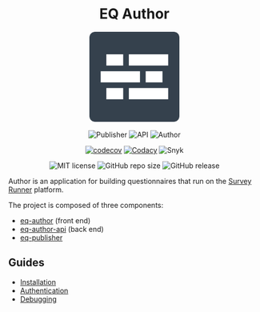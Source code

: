 <div align="center">

# EQ Author

<img width="180" height="180" src="eq-author/public/android-chrome-256x256.png" alt="eq-author logo">


![Publisher](https://github.com/ONSdigital/eq-author-app/workflows/Publisher%20Pull%20Request/badge.svg)
![API](https://github.com/ONSdigital/eq-author-app/workflows/API%20Pull%20Request/badge.svg)
![Author](https://github.com/ONSdigital/eq-author-app/workflows/Author%20Pull%20Request/badge.svg)

[![codecov](https://codecov.io/gh/ONSdigital/eq-author-app/branch/master/graph/badge.svg)](https://codecov.io/gh/ONSdigital/eq-author-app)
[![Codacy](https://api.codacy.com/project/badge/Grade/f9cbc9e5c531436ca73ee0769a766678)](https://www.codacy.com/app/ONSDigital/eq-author-app)
![Snyk](https://img.shields.io/snyk/vulnerabilities/github/ONSDigital/eq-author-app.svg)

![MIT license](https://img.shields.io/github/license/ONSDigital/eq-author-app.svg)
![GitHub repo size](https://img.shields.io/github/repo-size/ONSDigital/eq-author-app.svg)
![GitHub release](https://img.shields.io/github/release/onsdigital/eq-author-app.svg)

</div>

Author is an application for building questionnaires that run on the [Survey Runner](https://github.com/ONSDigital/eq-survey-runner) platform.

The project is composed of three components:

- [eq-author](/eq-author/README.md) (front end)
- [eq-author-api](/eq-author-api/README.md) (back end)
- [eq-publisher](/eq-publisher/README.md)

## Guides

- [Installation](/docs/INSTALLATION.md)
- [Authentication](/docs/AUTHENTICATION.md)
- [Debugging](/docs/DEBUGGING.md)
